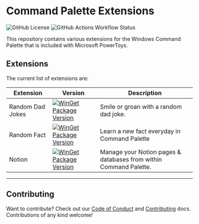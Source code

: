 # Command Palette Extensions

![GitHub License](https://img.shields.io/github/license/michaeljolley/cmdpalextensions)
![GitHub Actions Workflow Status](https://img.shields.io/github/actions/workflow/status/michaeljolley/cmdpalextensions/build.yml)


This repository contains various extensions for the Windows Command Palette that
is included with Microsoft PowerToys.

## Extensions

The current list of extensions are:

| Extension | Version | Description |
| --- | --- | --- |
| Random Dad Jokes | [![WinGet Package Version](https://img.shields.io/winget/v/MichaelJolley.RandomDadJokesForCmdPal)](https://winstall.app/apps/MichaelJolley.RandomDadJokesForCmdPal) | Smile or groan with a random dad joke. |
| Random Fact | [![WinGet Package Version](https://img.shields.io/winget/v/MichaelJolley.RandomFactsForCmdPal)](https://winstall.app/apps/MichaelJolley.RandomFactsForCmdPal)  | Learn a new fact everyday in Command Palette |
| Notion | [![WinGet Package Version](https://img.shields.io/winget/v/MichaelJolley.NotionForCmdPal)](https://winstall.app/apps/MichaelJolley.NotionForCmdPal) | Manage your Notion pages & databases from within Command Palette. |

---

## Contributing

Want to contribute? Check out our [Code of Conduct](CODE_OF_CONDUCT.md) and
[Contributing](CONTRIBUTING.md) docs. Contributions of any kind welcome!

